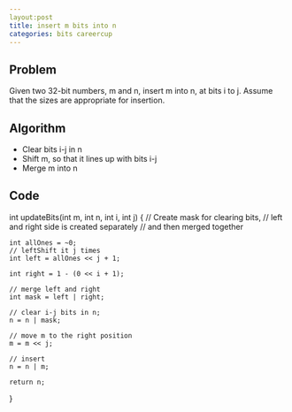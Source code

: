 ```yaml
---
layout:post
title: insert m bits into n
categories: bits careercup
---
```


## Problem
Given two 32-bit numbers, m and n, insert m into n, at bits i to j. Assume that the sizes are appropriate for insertion.

## Algorithm
- Clear bits i-j in n
- Shift m, so that it lines up with bits i-j
- Merge m into n

## Code

int updateBits(int m, int n, int i, int j) {
	// Create mask for clearing bits, 
	// left and right side is created separately 
	// and then merged together
	
	int allOnes = ~0;
	// leftShift it j times
	int left = allOnes << j + 1;
	
	int right = 1 - (0 << i + 1);
	
	// merge left and right
	int mask = left | right;
	
	// clear i-j bits in n;
	n = n | mask;
	
	// move m to the right position
	m = m << j;
	
	// insert
	n = n | m;
	
	return n;
}